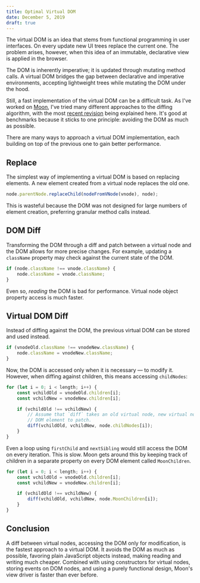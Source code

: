 ```yaml
---
title: Optimal Virtual DOM
date: December 5, 2019
draft: true
---
```


The virtual DOM is an idea that stems from functional programming in user interfaces. On every update new UI trees replace the current one. The problem arises, however, when this idea of an immutable, declarative view is applied in the browser.

The DOM is inherently imperative; it is updated through mutating method calls. A virtual DOM bridges the gap between declarative and imperative environments, accepting lightweight trees while mutating the DOM under the hood.

Still, a fast implementation of the virtual DOM can be a difficult task. As I've worked on [Moon](https://kbrsh.github.io/moon), I've tried many different approaches to the diffing algorithm, with the most [recent revision](https://github.com/kbrsh/moon/commit/e7a7cd9ab427be89cb7efee70df86dfe0401d770) being explained here. It's good at benchmarks because it sticks to one principle: avoiding the DOM as much as possible.

There are many ways to approach a virtual DOM implementation, each building on top of the previous one to gain better performance.

## Replace

The simplest way of implementing a virtual DOM is based on replacing elements. A new element created from a virtual node replaces the old one.

```js
node.parentNode.replaceChild(nodeFromVNode(vnode), node);
```

This is wasteful because the DOM was not designed for large numbers of element creation, preferring granular method calls instead.

## DOM Diff

Transforming the DOM through a diff and patch between a virtual node and the DOM allows for more precise changes. For example, updating a `className` property may check against the current state of the DOM.

```js
if (node.className !== vnode.className) {
	node.className = vnode.className;
}
```

Even so, _reading_ the DOM is bad for performance. Virtual node object property access is much faster.

## Virtual DOM Diff

Instead of diffing against the DOM, the previous virtual DOM can be stored and used instead.

```js
if (vnodeOld.className !== vnodeNew.className) {
	node.className = vnodeNew.className;
}
```

Now, the DOM is accessed only when it is necessary — to modify it. However, when diffing against children, this means accessing `childNodes`:

```js
for (let i = 0; i < length; i++) {
	const vchildOld = vnodeOld.children[i];
	const vchildNew = vnodeNew.children[i];

	if (vchildOld !== vchildNew) {
		// Assume that `diff` takes an old virtual node, new virtual node, and a
		// DOM element to patch.
		diff(vchildOld, vchildNew, node.childNodes[i]);
	}
}
```

Even a loop using `firstChild` and `nextSibling` would still access the DOM on every iteration. This is slow. Moon gets around this by keeping track of children in a separate property on every DOM element called `MoonChildren`.

```js
for (let i = 0; i < length; i++) {
	const vchildOld = vnodeOld.children[i];
	const vchildNew = vnodeNew.children[i];

	if (vchildOld !== vchildNew) {
		diff(vchildOld, vchildNew, node.MoonChildren[i]);
	}
}
```

## Conclusion

A diff between virtual nodes, accessing the DOM only for modification, is the fastest approach to a virtual DOM. It avoids the DOM as much as possible, favoring plain JavaScript objects instead, making reading and writing much cheaper. Combined with using constructors for virtual nodes, storing events on DOM nodes, and using a purely functional design, Moon's view driver is faster than ever before.
